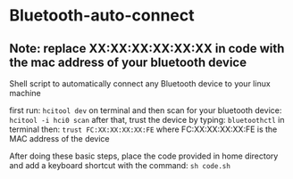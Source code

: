 # Bluetooth-auto-connect

## Note: replace XX:XX:XX:XX:XX:XX in code with the mac address of your bluetooth device

Shell script to automatically connect any Bluetooth device to your linux machine 

first run:
`hcitool dev`
on terminal and then scan for your bluetooth device:
`hcitool -i hci0 scan`
after that, trust the device by typing:
`bluetoothctl` in terminal
then: `trust FC:XX:XX:XX:XX:FE` where FC:XX:XX:XX:XX:FE is the MAC address of the device

After doing these basic steps, place the code provided in home directory and add a keyboard shortcut with the command: `sh code.sh`
